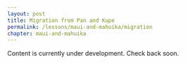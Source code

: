 ```yaml
---
layout: post
title: Migration from Pan and Kupe
permalink: /lessons/maui-and-mahuika/migration
chapter: maui-and-mahuika
---
```

Content is currently under development. Check back soon.
